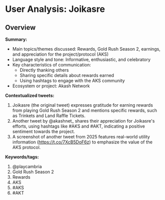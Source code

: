 # User Analysis: Joikasre

## Overview

**Summary:**

* Main topics/themes discussed: Rewards, Gold Rush Season 2, earnings, and appreciation for the project/protocol (AKS)
* Language style and tone: Informative, enthusiastic, and celebratory
* Key characteristics of communication:
	+ Directly thanking others
	+ Sharing specific details about rewards earned
	+ Using hashtags to engage with the AKS community
* Ecosystem or project: Akash Network

**Contextualized tweets:**

1. Joikasre (the original tweet) expresses gratitude for earning rewards from playing Gold Rush Season 2 and mentions specific rewards, such as Trinkets and Land Raffle Tickets.
2. Another tweet by @akashnet_ shares their appreciation for Joikasre's efforts, using hashtags like #AKS and #AKT, indicating a positive sentiment towards the project.
3. A screenshot of another tweet from 2025 features real-world utility information (https://t.co/7XcB5DoF6z) to emphasize the value of the AKS protocol.

**Keywords/tags:**

1. @playcambria
2. Gold Rush Season 2
3. Rewards
4. AKS
5. #AKS
6. #AKT